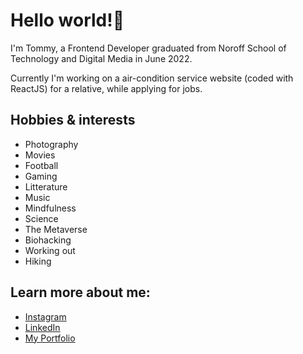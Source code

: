 # Hello world!👋 
I'm Tommy, a Frontend Developer graduated from Noroff School of Technology and Digital Media in June 2022.

Currently I'm working on a air-condition service website (coded with ReactJS) for a relative, while applying for jobs.


## Hobbies & interests
- Photography
- Movies
- Football
- Gaming
- Litterature
- Music
- Mindfulness
- Science
- The Metaverse
- Biohacking
- Working out
- Hiking
 
## Learn more about me:
- [Instagram]("https://www.instagram.com/7oiden/")
- [LinkedIn](https://www.linkedin.com/in/tommy-j-16b56678/")
- [My Portfolio](https://tommy-johnsen-portfolio.netlify.app/")


<!--
**7oiden/7oiden** is a ✨ _special_ ✨ repository because its `README.md` (this file) appears on your GitHub profile.

Here are some ideas to get you started:

- 🔭 I’m currently a student at Noroff
- 🌱 I’m currently learning ...
- 👯 I’m looking to collaborate on ...
- 🤔 I’m looking for help with ...
- 💬 Ask me about ...
- 📫 How to reach me: ...
- ⚡ Fun fact: ...
-->
